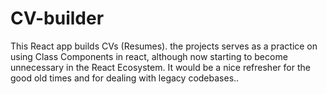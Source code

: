 # CV-builder

This React app builds CVs (Resumes). the projects serves as a practice on using Class Components in react, although now starting to become unnecessary in the React Ecosystem. It would be a nice refresher for the good old times and for dealing with legacy codebases..
